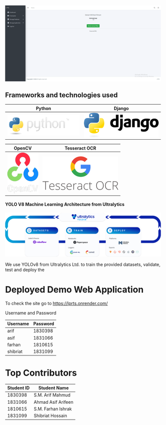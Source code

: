![Demo](README_MD/brave_AdPuw7W7F2.gif)

## Frameworks and technologies used

| Python | Django |
|----------|----------|
|  ![Python](README_MD/python.png)    | ![Django](README_MD/django.png)   |


| OpenCV | Tesseract OCR |
|----------|----------|
|  ![Open CV](README_MD/opencv.webp)    | ![Tesseract OCR](README_MD/tesseract_ocr.png)   |

#### YOLO V8 Machine Learning Architecture from Ultralytics 
![YOLOv8 from Ultralytics](README_MD/yolov8.png)


We use YOLOv8 from Ultralytics Ltd. to train the provided datasets, validate, test and deploy the  

# Deployed Demo Web Application
To check the site go to https://lprts.onrender.com/

Username and Password


| Username | Password |
|----------|----------|
|  arif  |  1830398  |
|  asif  |  1831066  |
|  farhan  |  1810615  |
|  shibriat  |  1831099  |


# Top Contributors
| Student ID | Student Name |
|----------|----------|
|  1830398  |  S.M. Arif Mahmud  |
|  1831066  |  Ahmad Asif Arifeen  |
|  1810615  |  S.M. Farhan Ishrak  |
|  1831099  |  Shibriat Hossain  |



